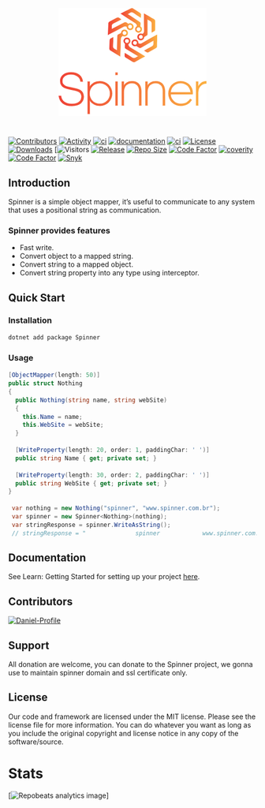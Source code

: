 <div align="center">
  <img src="./assets/logo.png?raw=true">
</div>

#

[![Contributors](https://img.shields.io/github/contributors/Daniel-iel/Spinner)](https://www.nuget.org/packages/Spinner/)
[![Activity](https://img.shields.io/github/commit-activity/m/Daniel-iel/Spinner)](https://www.nuget.org/packages/Spinner/)
[![ci](https://github.com/Daniel-iel/Spinner/actions/workflows/ci.yml/badge.svg)](https://github.com/Daniel-iel/Spinner/actions/workflows/ci.yml/badge.svg/)
[![documentation](https://github.com/Daniel-iel/Spinner/actions/workflows/ci-documentation.yml/badge.svg)](https://github.com/Daniel-iel/Spinner/actions/workflows/ci-documentation.yml/badge.svg/)
[![ci](https://github.com/Daniel-iel/Spinner/actions/workflows/ci-benchmark.yml/badge.svg)](https://github.com/Daniel-iel/Spinner/actions/workflows/ci-benchmark.yml/badge.svg/)
[![License](https://img.shields.io/badge/license-MIT-blue.svg)](LICENSE.md)
[![Downloads](https://img.shields.io/nuget/dt/Spinner)](https://www.nuget.org/packages/Spinner/)
[![Visitors](https://visitor-badge-reloaded.herokuapp.com/badge?page_id=https://github.com/Daniel-iel/Spinner&logo=github)
[![Release](https://img.shields.io/nuget/v/spinner)](https://www.nuget.org/packages/Spinner/)
[![Repo Size](https://img.shields.io/github/repo-size/Daniel-iel/spinner)](https://www.nuget.org/packages/Spinner/)
[![Code Factor](https://www.codefactor.io/repository/github/Daniel-iel/spinner/badge)](https://www.codefactor.io/repository/github/Daniel-iel/spinner)
[![coverity](https://img.shields.io/coverity/scan/24116.svg)](https://scan.coverity.com/projects/spinner)
[![Code Factor](https://api.meercode.io/badge/Daniel-iel/Spinner?type=ci-score&lastDay=31)](https://scan.coverity.com/projects/spinner)
[![Snyk](https://img.shields.io/snyk/vulnerabilities/github/Daniel-iel/Spinner)](https://scan.coverity.com/projects/spinner)

## Introduction

Spinner is a simple object mapper, it’s useful to communicate to any system that uses a positional string as communication.

### Spinner provides features

* Fast write.
* Convert object to a mapped string.
* Convert string to a mapped object.
* Convert string property into any type using interceptor.

## Quick Start

### Installation

```csharp
dotnet add package Spinner
```

### Usage

```csharp
[ObjectMapper(length: 50)]
public struct Nothing
{
  public Nothing(string name, string webSite)
  {
    this.Name = name;
    this.WebSite = webSite;
  }
  
  [WriteProperty(length: 20, order: 1, paddingChar: ' ')]
  public string Name { get; private set; }
  
  [WriteProperty(length: 30, order: 2, paddingChar: ' ')]
  public string WebSite { get; private set; }
}
    
 var nothing = new Nothing("spinner", "www.spinner.com.br");
 var spinner = new Spinner<Nothing>(nothing);
 var stringResponse = spinner.WriteAsString();   
 // stringResponse = "              spinner            www.spinner.com.br"
```

## Documentation

See Learn: Getting Started for setting up your project [here](https://spinnerframework.com/).

## Contributors

[![Daniel-Profile](https://github.com/Daniel-iel.png?size=40)](https://github.com/Daniel-iel)

## Support

All donation are welcome, you can donate to the Spinner project, we gonna use to maintain spinner domain and ssl certificate only.

## License

Our code and framework are licensed under the MIT license. Please see the license file for more information. You can do whatever you want as long as you include the original copyright and license notice in any copy of the software/source.

# Stats

[![Repobeats analytics image](https://repobeats.axiom.co/api/embed/c3f5ed375e6e703c23a90745aaee5bca46ebd0fd.svg)]
